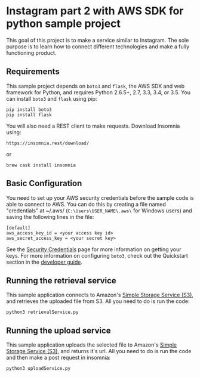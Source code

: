 # Instagram part 2 with AWS SDK for python sample project
This goal of this project is to make a service similar to Instagram. 
The sole purpose is to learn how to connect different technologies and make a fully functioning product.

## Requirements

This sample project depends on `boto3` and `flask`, the AWS SDK and web framework for Python, and requires Python 2.6.5+, 2.7, 3.3, 3.4, or 3.5. You can install `boto3` and `flask` using pip:

    pip install boto3
    pip install flask

You will also need a REST client to make requests. Download Insomnia using:

    https://insomnia.rest/download/
or
    
    brew cask install insomnia


## Basic Configuration

You need to set up your AWS security credentials before the sample code is able
to connect to AWS. You can do this by creating a file named "credentials" at ~/.aws/ 
(`C:\Users\USER_NAME\.aws\` for Windows users) and saving the following lines in the file:

    [default]
    aws_access_key_id = <your access key id>
    aws_secret_access_key = <your secret key>

See the [Security Credentials](http://aws.amazon.com/security-credentials) page
for more information on getting your keys. For more information on configuring `boto3`,
check out the Quickstart section in the [developer guide](https://boto3.readthedocs.org/en/latest/guide/quickstart.html).

## Running the retrieval service

This sample application connects to Amazon's [Simple Storage Service (S3)](http://aws.amazon.com/s3),
and retrieves the uploaded file from S3. All you need to do is run the code:

    python3 retrievalService.py 

## Running the upload service

This sample application uploads the selected file to Amazon's [Simple Storage Service (S3)](http://aws.amazon.com/s3), and returns it's url. All you need to do is run the code and then make a post request in insomnia:

    python3 uploadService.py 